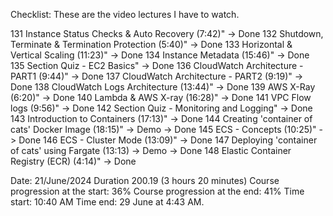 Checklist: These are the video lectures I have to watch.

131  Instance Status Checks & Auto Recovery (7:42)" -> Done
132   Shutdown, Terminate & Termination Protection (5:40)" -> Done
133  Horizontal & Vertical Scaling (11:23)" -> Done
134  Instance Metadata  (15:46)" -> Done
135 Section Quiz - EC2 Basics" -> Done
136 CloudWatch Architecture - PART1 (9:44)" -> Done
137 CloudWatch Architecture - PART2 (9:19)" -> Done
138 CloudWatch Logs Architecture (13:44)" -> Done
139 AWS X-Ray (6:20)" -> Done
140  Lambda & AWS X-ray (16:28)" -> Done
141  VPC Flow logs (9:56)" -> Done
142 Section Quiz - Monitoring and Logging" -> Done
143  Introduction to Containers (17:13)" -> Done
144   Creating 'container of cats' Docker Image (18:15)" -> Demo -> Done
145  ECS - Concepts (10:25)" -> Done
146  ECS - Cluster Mode (13:09)" -> Done
147  Deploying 'container of cats' using Fargate (13:13) -> Demo -> Done
148  Elastic Container Registry (ECR) (4:14)" -> Done

Date: 21/June/2024
Duration 200.19 (3 hours 20 minutes)
Course progression at the start: 36%
Course progression at the end: 41%
Time start: 10:40 AM
Time end: 29 June at 4:43 AM.